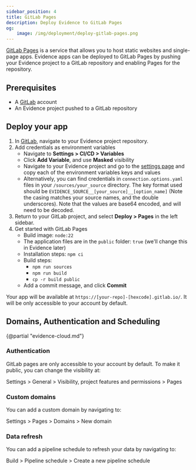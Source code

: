 ```yaml
---
sidebar_position: 4
title: GitLab Pages
description: Deploy Evidence to GitLab Pages
og:
    image: /img/deployment/deploy-gitlab-pages.png
---
```


[GitLab Pages](https://docs.gitlab.com/ee/user/project/pages/) is a service that allows you to host static websites and single-page apps. Evidence apps can be deployed to GitLab Pages by pushing your Evidence project to a GitLab repository and enabling Pages for the repository.

## Prerequisites

- A [GitLab](https://gitlab.com/) account
- An Evidence project pushed to a GitLab repository

## Deploy your app

1. In <a href="https://gitlab.com/" target="_blank" class="markdown">GitLab</a>, navigate to your Evidence project repository.
1. Add credentials as environment variables
    - Navigate to **Settings > CI/CD > Variables**
    - Click **Add Variable**, and use **Masked** visibility
    - Navigate to your Evidence project and go to the <a href=http://localhost:3000/settings#deploy target="_blank" class="markdown">settings page</a> and copy each of the environment variables keys and values
    - Alternatively, you can find credentials in `connection.options.yaml` files in your `/sources/your_source` directory. The key format used should be `EVIDENCE_SOURCE__[your_source]__[option_name]` (Note the casing matches your source names, and the double underscores). Note that the values are base64 encoded, and will need to be decoded.
1. Return to your GitLab project, and select **Deploy > Pages** in the left sidebar.
1. Get started with GitLab Pages
    - Build image: `node:22`
    - The application files are in the `public` folder: `true` (we'll change this in Evidence later)
    - Installation steps: `npm ci`
    - Build steps: 
        - `npm run sources`
        - `npm run build`
        - `cp -r build public`
    - Add a commit message, and click **Commit**

Your app will be available at `https://[your-repo]-[hexcode].gitlab.io/`. It will be only accessible to your account by default.


## Domains, Authentication and Scheduling

{@partial "evidence-cloud.md"}

### Authentication

GitLab pages are only accessible to your account by default. To make it public, you can change the visibility at:

Settings > General > Visibility, project features and permissions > Pages

### Custom domains

You can add a custom domain by navigating to:

Settings > Pages > Domains > New domain

### Data refresh

You can add a pipeline schedule to refresh your data by navigating to:

Build > Pipeline schedule > Create a new pipeline schedule